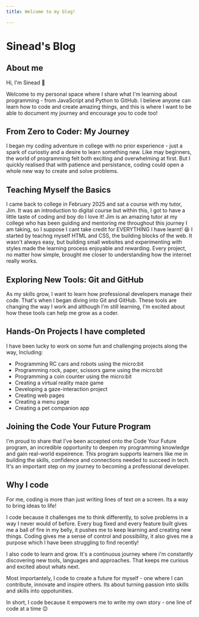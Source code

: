 ```yaml
---
title: Welcome to my blog!

---
```


# Sinead's Blog 

## About me 

Hi, I'm Sinead :wave:

Welcome to my personal space where I share what I'm learning about programming - from JavaScript and Python to GitHub. I believe anyone can learn how to code and create amazing things, and this is where I want to be able to document my journey and encourage you to code too!

## From Zero to Coder: My Journey

I began my coding adventure in college with no prior experience - just a spark of curiostiy and a desire to learn something new. Like may beginners, the world of programming felt both exciting and overwhelming at first. But I quickly realised that with patience and persistance, coding could open a whole new way to create and solve problems.

## Teaching Myself the Basics 

I came back to college in February 2025 and sat a course with my tutor, Jim. It was an introduction to digital course but within this, I got to have a little taste of coding and boy do I love it! Jim is an amazing tutor at my college who has been guiding and mentoring me throughout this journey I am taking, so I suppose I cant take credit for EVERYTHING I have learnt! :laughing:
I started by teachng myself HTML and CSS, the building blocks of the web. It wasn't always easy, but building small websites and experimenting with styles made the learning process enjoyable and rewarding. Every project, no matter how simple, brought me closer to understanding how the internet really works.

## Exploring New Tools: Git and GitHub 

As my skills grow, I want to learn how professional developers manage their code. That's when I began diving into Git and GitHub. These tools are changing the way I work and although I'm still learning, I'm excited about how these tools can help me grow as a coder. 

## Hands-On Projects I have completed 

I have been lucky to work on some fun and challenging projects along the way, Including:
- Programming RC cars and robots using the micro:bit
- Programming rock, paper, scissors game using the micro:bit
- Programming a coin counter using the micro:bit
- Creating a virtual reality maze game
- Developing a gaze-interaction project
- Creating web pages 
- Creating a menu page
- Creating a pet companion app 

## Joining the Code Your Future Program 

I'm proud to share that I've been accepted onto the Code Your Future program, an incredible opportunity to deepen my programming knowledge and gain real-world expeirence. This program supports learners like me in building the skills, confidence and connections needed to succeed in tech. It's an important step on my journey to becoming a professional developer.

## Why I code

For me, coding is more than just writing lines of text on a screen. Its a way to bring ideas to life!

I code because it challenges me to think differently, to solve problems in a way I never would of before. Every bug fixed and every feature built gives me a ball of fire in my belly, it pushes me to keep learning and creating new things. Coding gives me a sense of control and possibility, it also gives me a purpose which I have been struggling to find recently!

I also code to learn and grow. It's a continuous journey where i'm constantly discovering new tools, languages and approaches. That keeps me curious and excited about whats next. 

Most importantely, I code to create a future for myself - one where I can contribute, innovate and inspire others. Its about turning passion into skills and skills into oppotunities. 

In short, I code because it empowers me to write my own story - one line of code at a time :wink:

